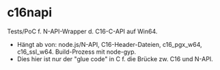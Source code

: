 # c16napi

Tests/PoC f. N-API-Wrapper d. C16-C-API auf Win64.
- Hängt ab von: node.js/N-API, C16-Header-Dateien, c16_pgx_w64, c16_ssl_w64. Build-Prozess mit node-gyp.
- Dies hier ist nur der "glue code" in C f. die Brücke zw. C16 und N-API.
